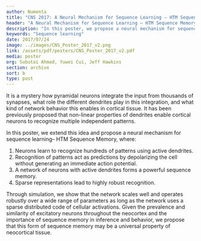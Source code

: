 ```yaml
---
author: Numenta
title: "CNS 2017: A Neural Mechanism for Sequence Learning – HTM Sequence Memory"
header: "A Neural Mechanism for Sequence Learning – HTM Sequence Memory"
description: "In this poster, we propose a neural mechanism for sequence learning– HTM Sequence Memory, where 1) neurons learn to recognize hundreds of patterns; 2) recognition of patterns act as predictions; 3) a network of neurons forms a powerful sequence memory; and 4) sparse representations lead to highly robust recognition."
keywords: "Sequence learning"
date: 2017/07/24
image: ../images/CNS_Poster_2017_v2.png
link: /assets/pdf/posters/CNS_Poster_2017_v2.pdf
media: poster
org: Subutai Ahmad, Yuwei Cui, Jeff Hawkins
section: archive
sort: b
type: post
---
```


It is a mystery how pyramidal neurons integrate the input from thousands of synapses, what role the different dendrites play in this integration, and what kind of network behavior this enables in cortical tissue. It has been previously proposed that non-linear properties of dendrites enable cortical neurons to recognize multiple independent patterns.

In this poster, we extend this idea and propose a neural mechanism for sequence learning– HTM Sequence Memory, where:

1. Neurons learn to recognize hundreds of patterns using active dendrites.
2. Recognition of patterns act as predictions by depolarizing the cell without generating an
immediate action potential.
3. A network of neurons with active dendrites forms a powerful sequence memory.
4. Sparse representations lead to highly robust recognition.

Through simulation, we show that the network scales well and operates robustly over a wide range of parameters as long as the network uses a sparse distributed code of cellular activations. Given the prevalence and similarity of excitatory neurons throughout the neocortex and the importance of sequence memory in inference and behavior, we propose that this form of sequence memory may be a universal property of neocortical tissue.

